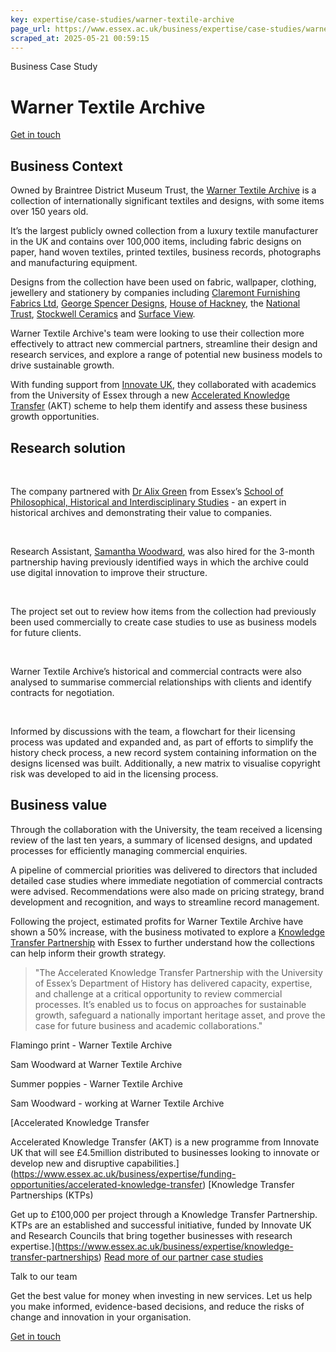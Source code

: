 ```yaml
---
key: expertise/case-studies/warner-textile-archive
page_url: https://www.essex.ac.uk/business/expertise/case-studies/warner-textile-archive
scraped_at: 2025-05-21 00:59:15
---
```


Business Case Study

# Warner Textile Archive

[Get in touch](https://www.essex.ac.uk/forms/sign-up-to-hear-more-from-business-at-essex)

## Business Context

Owned by Braintree District Museum Trust, the [Warner Textile Archive](https://warnertextilearchive.co.uk/) is a collection of internationally significant textiles and designs, with some items over 150 years old.

It’s the largest publicly owned collection from a luxury textile manufacturer in the UK and contains over 100,000 items, including fabric designs on paper, hand woven textiles, printed textiles, business records, photographs and manufacturing equipment.

Designs from the collection have been used on fabric, wallpaper, clothing, jewellery and stationery by companies including [Claremont Furnishing Fabrics Ltd](https://www.claremontfurnishing.com/), [George Spencer Designs](https://www.georgespencer.com/), [House of Hackney](https://www.houseofhackney.com/), the [National Trust](https://www.nationaltrust.org.uk/), [Stockwell Ceramics](https://www.stockwellceramics.com/en/home) and [Surface View](https://www.surfaceview.co.uk/).

Warner Textile Archive's team were looking to use their collection more effectively to attract new commercial partners, streamline their design and research services, and explore a range of potential new business models to drive sustainable growth.

With funding support from [Innovate UK](https://www.ukri.org/councils/innovate-uk/), they collaborated with academics from the University of Essex through a new [Accelerated Knowledge Transfer](https://www.essex.ac.uk/business/expertise/funding-opportunities/accelerated-knowledge-transfer) (AKT) scheme to help them identify and assess these business growth opportunities.

## Research solution

 

The company partnered with [Dr Alix Green](https://www.essex.ac.uk/people/GREEN12727/alix-green) from Essex’s [School of Philosophical, Historical and Interdisciplinary Studies](https://www.essex.ac.uk/departments/philosophical-historical-and-interdisciplinary-studies) - an expert in historical archives and demonstrating their value to companies.

 

Research Assistant, [Samantha Woodward](https://www.essex.ac.uk/people/WOODW56308), was also hired for the 3-month partnership having previously identified ways in which the archive could use digital innovation to improve their structure.

 

The project set out to review how items from the collection had previously been used commercially to create case studies to use as business models for future clients.

 

Warner Textile Archive’s historical and commercial contracts were also analysed to summarise commercial relationships with clients and identify contracts for negotiation.

 

Informed by discussions with the team, a flowchart for their licensing process was updated and expanded and, as part of efforts to simplify the history check process, a new record system containing information on the designs licensed was built. Additionally, a new matrix to visualise copyright risk was developed to aid in the licensing process.

## Business value

Through the collaboration with the University, the team received a licensing review of the last ten years, a summary of licensed designs, and updated processes for efficiently managing commercial enquiries.

A pipeline of commercial priorities was delivered to directors that included detailed case studies where immediate negotiation of commercial contracts were advised. Recommendations were also made on pricing strategy, brand development and recognition, and ways to streamline record management.

Following the project, estimated profits for Warner Textile Archive have shown a 50% increase, with the business motivated to explore a [Knowledge Transfer Partnership](https://www.essex.ac.uk/business/expertise/knowledge-transfer-partnerships) with Essex to further understand how the collections can help inform their growth strategy.

> "The Accelerated Knowledge Transfer Partnership with the University of Essex’s Department of History has delivered capacity, expertise, and challenge at a critical opportunity to review commercial processes. It’s enabled us to focus on approaches for sustainable growth, safeguard a nationally important heritage asset, and prove the case for future business and academic collaborations."

Flamingo print - Warner Textile Archive

Sam Woodward at Warner Textile Archive

Summer poppies - Warner Textile Archive

Sam Woodward - working at Warner Textile Archive

[Accelerated Knowledge Transfer

Accelerated Knowledge Transfer (AKT) is a new programme from Innovate UK that will see £4.5million distributed to businesses looking to innovate or develop new and disruptive capabilities.](https://www.essex.ac.uk/business/expertise/funding-opportunities/accelerated-knowledge-transfer)
[Knowledge Transfer Partnerships (KTPs)

Get up to £100,000 per project through a Knowledge Transfer Partnership. KTPs are an established and successful initiative, funded by Innovate UK and Research Councils that bring together businesses with research expertise.](https://www.essex.ac.uk/business/expertise/knowledge-transfer-partnerships)
[Read more of our partner case studies](https://www.essex.ac.uk/business/expertise/case-studies)

Talk to our team

Get the best value for money when investing in new services. Let us help you make informed, evidence-based decisions, and reduce the risks of change and innovation in your organisation.

[Get in touch](https://www.essex.ac.uk/forms/sign-up-to-hear-more-from-business-at-essex)